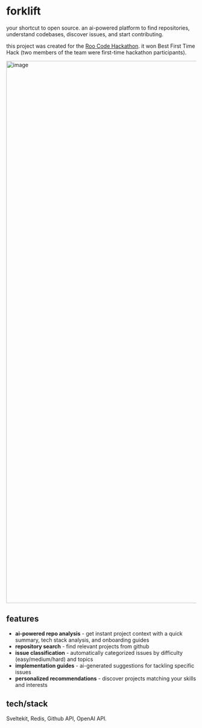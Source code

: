 # forklift

your shortcut to open source. an ai-powered platform to find repositories, understand codebases, discover issues, and start contributing.

this project was created for the [Roo Code Hackathon](https://roo-code-hackathon.devpost.com/). it won Best First Time Hack (two members of the team were first-time hackathon participants).

<img width="2503" height="1436" alt="image" src="https://github.com/user-attachments/assets/31781ed1-8e35-472c-904e-ad2aa246785f" />

## features

- **ai-powered repo analysis** - get instant project context with a quick summary, tech stack analysis, and onboarding guides
- **repository search** - find relevant projects from github
- **issue classification** - automatically categorized issues by difficulty (easy/medium/hard) and topics
- **implementation guides** - ai-generated suggestions for tackling specific issues
- **personalized recommendations** - discover projects matching your skills and interests

## tech/stack

Sveltekit, Redis, Github API, OpenAI API.
